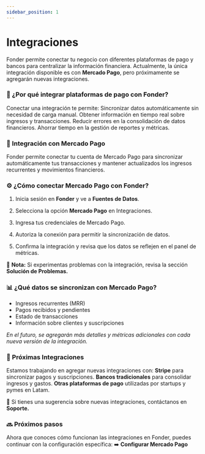 ```yaml
---
sidebar_position: 1
---
```


# Integraciones

Fonder permite conectar tu negocio con diferentes plataformas de pago y bancos para centralizar la información financiera. Actualmente, la única integración disponible es con **Mercado Pago**, pero próximamente se agregarán nuevas integraciones.

### 📌 ¿Por qué integrar plataformas de pago con Fonder?

Conectar una integración te permite: Sincronizar datos automáticamente sin necesidad de carga manual. Obtener información en tiempo real sobre ingresos y transacciones. Reducir errores en la consolidación de datos financieros. Ahorrar tiempo en la gestión de reportes y métricas.

### 🔗 Integración con Mercado Pago

Fonder permite conectar tu cuenta de Mercado Pago para sincronizar automáticamente tus transacciones y mantener actualizados los ingresos recurrentes y movimientos financieros.

### ⚙️ ¿Cómo conectar Mercado Pago con Fonder?

1. Inicia sesión en **Fonder** y ve a **Fuentes de Datos**.

2. Selecciona la opción **Mercado Pago** en Integraciones.

3. Ingresa tus credenciales de Mercado Pago.

4. Autoriza la conexión para permitir la sincronización de datos.

5. Confirma la integración y revisa que los datos se reflejen en el panel de métricas.

📌 **Nota:** Si experimentas problemas con la integración, revisa la sección **Solución de Problemas.**

### 📊 ¿Qué datos se sincronizan con Mercado Pago?

- Ingresos recurrentes (MRR)
- Pagos recibidos y pendientes
- Estado de transacciones
- Información sobre clientes y suscripciones

*En el futuro, se agregarán más detalles y métricas adicionales con cada nueva versión de la integración.*

### 🔄 Próximas Integraciones

Estamos trabajando en agregar nuevas integraciones con: **Stripe** para sincronizar pagos y suscripciones. **Bancos tradicionales** para consolidar ingresos y gastos. **Otras plataformas de pago** utilizadas por startups y pymes en Latam.

📌 Si tienes una sugerencia sobre nuevas integraciones, contáctanos en **Soporte.**

### 🔜 Próximos pasos

Ahora que conoces cómo funcionan las integraciones en Fonder, puedes continuar con la configuración específica: ➡️ **Configurar Mercado Pago**